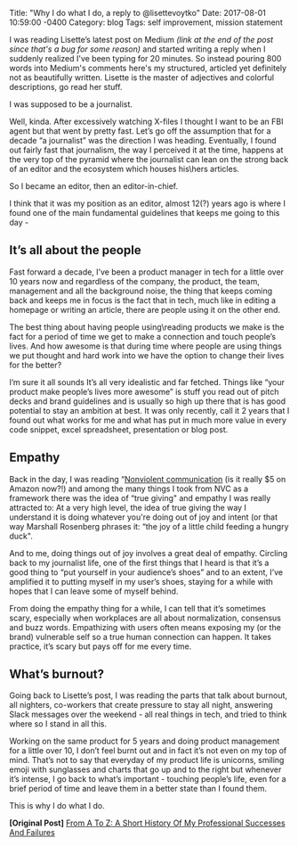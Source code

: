 Title:  "Why I do what I do, a reply to @lisettevoytko"
Date:   2017-08-01 10:59:00 -0400
Category: blog
Tags: self improvement, mission statement

I was reading Lisette’s latest post on Medium _(link at the end of the post since that's a bug for some reason)_ and started writing a reply when I suddenly realized I've been typing for 20 minutes. So instead pouring 800 words into Medium's comments here's my structured, articled yet definitely not as beautifully written. Lisette is the master of adjectives and colorful descriptions, go read her stuff.

I was supposed to be a journalist.

Well, kinda. After excessively watching X-files I thought I want to be an FBI agent but that went by pretty fast. Let’s go off the assumption that for a decade “a journalist” was the direction I was heading. Eventually, I found out fairly fast that journalism, the way I perceived it at the time, happens at the very top of the pyramid where the journalist can lean on the strong back of an editor and the ecosystem which houses his\hers articles.

So I became an editor, then an editor-in-chief.

I think that it was my position as an editor, almost 12(?) years ago is where I found one of the main fundamental guidelines that keeps me going to this day -

## It’s all about the people
Fast forward a decade, I’ve been a product manager in tech for a little over 10 years now and regardless of the company, the product,  the team, management and all the background noise, the thing that keeps coming back and keeps me in focus is the fact that in tech, much like in editing a homepage or writing an article, there are people using it on the other end.

The best thing about having people using\reading products we make is the fact for a period of time we get to make a connection and touch people’s lives. And how awesome is that during time where people are using things we put thought and hard work into we have the option to change their lives for the better?

I’m sure it all sounds It’s all very idealistic and far fetched. Things like “your product make people’s lives more awesome” is stuff you read out of pitch decks and brand guidelines and is usually so high up there that is has good potential to stay an ambition at best. It was only recently, call it 2 years that I found out what works for me and what has put in much more value in every code snippet, excel spreadsheet, presentation or blog post.

## Empathy
Back in the day, I was reading “[Nonviolent communication](https://www.amazon.com/Nonviolent-Communication-Language-Marshall-Rosenberg/dp/1892005034/ref=asap_bc?ie=UTF8) (is it really $5 on Amazon now?!) and among the many things I took from NVC as a framework there was the idea of “true giving" and empathy I was really attracted to: At a very high level, the idea of true giving the way I understand it is doing whatever you're doing out of joy and intent (or that way Marshall Rosenberg phrases it: “the joy of a little child feeding a hungry duck".

And to me, doing things out of joy involves a great deal of empathy. Circling back to my journalist life, one of the first things that I heard is that it’s a good thing to “put yourself in your audience’s shoes” and to an extent, I’ve amplified it to putting myself in my user’s shoes, staying for a while with hopes that I can leave some of myself behind.

From doing the empathy thing for a while, I can tell that it’s sometimes scary, especially when workplaces are all about normalization, consensus and buzz words. Empathizing with users often means exposing my (or the brand) vulnerable self so a true human connection can happen. It takes practice, it’s scary but pays off for me every time.

## What’s burnout?
Going back to Lisette’s post, I was reading the parts that talk about burnout, all nighters, co-workers that create pressure to stay all night, answering Slack messages over the weekend - all real things in tech, and tried to think where so I stand in all this.

Working on the same product for 5 years and doing product management for a little over 10, I don’t feel burnt out and in fact it’s not even on my top of mind. That’s not to say that everyday of my product life is unicorns, smiling emoji with sunglasses and charts that go up and to the right but whenever it’s intense, I go back to what’s important - touching people’s life, even for a brief period of time and leave them in a better state than I found them.

This is why I do what I do.

**[Original Post]** [From A To Z: A Short History Of My Professional Successes And Failures](https://medium.com/@lisettevoytko/from-a-to-z-a-short-history-of-my-professional-successes-and-failures-b57ee6341feb)
